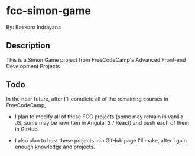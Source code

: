 # fcc-simon-game

By: Baskoro Indrayana

## Description

This is a Simon Game project from FreeCodeCamp's Advanced Front-end Development Projects.

## Todo

In the near future, after I'll complete all of the remaining courses in FreeCodeCamp, 

- I plan to modify all of these FCC projects (some may remain in vanilla JS, some may be rewritten in Angular 2 / React) and push each of them in GitHub.

- I also plan to host these projects in a GitHub page I'll make, after I gain enough knowledge and projects.